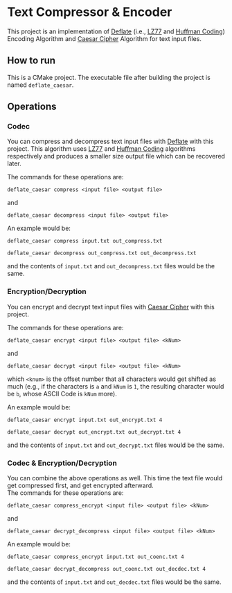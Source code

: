 # Text Compressor & Encoder
This project is an implementation of [Deflate](https://en.wikipedia.org/wiki/Deflate#Encoder/compressor) 
(i.e., [LZ77](https://en.wikipedia.org/wiki/LZ77_and_LZ78) and [Huffman Coding](https://en.wikipedia.org/wiki/Huffman_coding)) Encoding Algorithm and 
[Caesar Cipher](https://en.wikipedia.org/wiki/Caesar_cipher) Algorithm for text input files. 

## How to run
This is a CMake project. The executable file after building the project is named `deflate_caesar`.

## Operations

### Codec
You can compress and decompress text input files with [Deflate](https://en.wikipedia.org/wiki/Deflate#Encoder/compressor) with this project.
This algorithm uses [LZ77](https://en.wikipedia.org/wiki/LZ77_and_LZ78) and [Huffman Coding](https://en.wikipedia.org/wiki/Huffman_coding) algorithms respectively and produces a smaller size output file which can be recovered later.

The commands for these operations are:

    deflate_caesar compress <input file> <output file>

and

    deflate_caesar decompress <input file> <output file>


An example would be:

    deflate_caesar compress input.txt out_compress.txt

    deflate_caesar decompress out_compress.txt out_decompress.txt

and the contents of `input.txt` and `out_decompress.txt` files would be the same.

### Encryption/Decryption
You can encrypt and decrypt text input files with [Caesar Cipher](https://en.wikipedia.org/wiki/Caesar_cipher) with this project.

The commands for these operations are:

    deflate_caesar encrypt <input file> <output file> <kNum>

and

    deflate_caesar decrypt <input file> <output file> <kNum>

which `<knum>` is the offset number that all characters would get shifted as much
(e.g., if the characters is `a` and `kNum` is `1`, the resulting character would be `b`, whose ASCII Code is `kNum` more).

An example would be:

    deflate_caesar encrypt input.txt out_encrypt.txt 4

    deflate_caesar decrypt out_encrypt.txt out_decrypt.txt 4

and the contents of `input.txt` and `out_decrypt.txt` files would be the same.

### Codec & Encryption/Decryption
You can combine the above operations as well. This time the text file would get compressed first, and get encrypted afterward.  
The commands for these operations are:

    deflate_caesar compress_encrypt <input file> <output file> <kNum>

and

    deflate_caesar decrypt_decompress <input file> <output file> <kNum>

An example would be:

    deflate_caesar compress_encrypt input.txt out_coenc.txt 4

    deflate_caesar decrypt_decompress out_coenc.txt out_decdec.txt 4

and the contents of `input.txt` and `out_decdec.txt` files would be the same.
